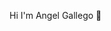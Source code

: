 Hi I'm Angel Gallego 👋

<!--
**angelic77/angelic77** is a ✨ _special_ ✨ repository because its `README.md` (this file) appears on your GitHub profile.

Here are some ideas to get you started:

- 🔭 I’m currently studying Bachelor of Science in Information System at WVSU(Main Campus).

- 🌱 I’m currently learning:
          Sparx
          Java programming
          Github
          
- 📫 How to reach me through:
          Facebook: Angel Gallego
          Email: angel.gallego@wvsu.edu.ph
          

-->
